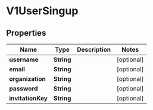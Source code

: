 

# V1UserSingup

## Properties

Name | Type | Description | Notes
------------ | ------------- | ------------- | -------------
**username** | **String** |  |  [optional]
**email** | **String** |  |  [optional]
**organization** | **String** |  |  [optional]
**password** | **String** |  |  [optional]
**invitationKey** | **String** |  |  [optional]



